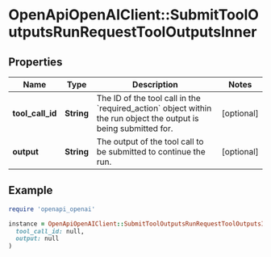 # OpenApiOpenAIClient::SubmitToolOutputsRunRequestToolOutputsInner

## Properties

| Name | Type | Description | Notes |
| ---- | ---- | ----------- | ----- |
| **tool_call_id** | **String** | The ID of the tool call in the &#x60;required_action&#x60; object within the run object the output is being submitted for. | [optional] |
| **output** | **String** | The output of the tool call to be submitted to continue the run. | [optional] |

## Example

```ruby
require 'openapi_openai'

instance = OpenApiOpenAIClient::SubmitToolOutputsRunRequestToolOutputsInner.new(
  tool_call_id: null,
  output: null
)
```


